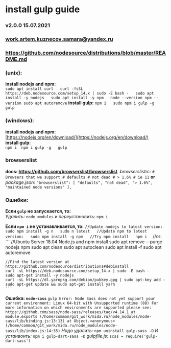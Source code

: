 # install gulp guide
### v2.0.0 15.07.2021
### work.artem.kuznecov.samara@yandex.ru



### https://github.com/nodesource/distributions/blob/master/README.md



### (unix): 
  **install nodejs and npm:**   
    ```
      sudo apt install curl  
      curl -fsSL https://deb.nodesource.com/setup_14.x | sudo -E bash -  
      sudo apt install -y nodejs  
      sudo apt install -y npm  
      node --version
      npm --version
      sudo apt autoremove
    ``` 
  **install gulp:** 
    ```
      npm i  
      sudo npm i gulp -g 
      gulp
    ```



### (windows):  
  **install nodejs and npm:**   
    [https://nodejs.org/en/download/](https://nodejs.org/en/download/)  
  **install gulp:**  
    ```
      npm i 
      npm i gulp -g  
      gulp 
    ```



### browserslist
  **docs: https://github.com/browserslist/browserslist**
    *.browserslistrc:*
      ```
        # Browsers that we support
        # defaults
        # not dead
        # > 1.6%
        # ie 11
      ```
  **or**  
    *package.json:*
      ```
        "browserslist": [
          "defaults",
          "not dead",
          "> 1.6%",
          "maintained node versions"
        ],
      ```



### Ошибки:
  **Если `gulp` не запускается, то:**  
    *Удалить:*
      ```
        node_modules
      ``` 
    *и переустановить:*
      ```
        npm i
      ```

  **Если `npm i` не устанавливается, то:**
    ```
    //Update nodejs to latest version:  
    sudo npm install -g n  
    sudo n latest  
    //Update npm to latest version:  
    sudo npm install -g npm  
    //Try npm install  
    npm i  
    ```
    //or:
    ```
    //Ubuntu Server 18.04 Node.js and npm install
    sudo apt remove --purge nodejs npm
    sudo apt clean
    sudo apt autoclean
    sudo apt install -f
    sudo apt autoremove

    //Find the latest version at https://github.com/nodesource/distributions#debinstall
    curl -sL https://deb.nodesource.com/setup_14.x | sudo -E bash -
    sudo apt-get install -y nodejs
    curl -sL https://dl.yarnpkg.com/debian/pubkey.gpg | sudo apt-key add -
    sudo apt-get update && sudo apt-get install yarn
    ```

  **Ошибка: `node-sass`** 
    ```
      gulp
      Error: Node Sass does not yet support your current environment: Linux 64-bit with Unsupported runtime (88)
      For more information on which environments are supported please see:
      https://github.com/sass/node-sass/releases/tag/v4.14.1
      at module.exports (/home/common/git_work/mida.ru/node_modules/node-sass/lib/binding.js:13:13)
      at Object.<anonymous> (/home/common/git_work/mida.ru/node_modules/node-sass/lib/index.js:14:35)
    ``` 
      *Надо удалить:*
      ```
        npm uninstall gulp-sass -D
      ```
      *И устанвоить:*
      ```
        npm i gulp-dart-sass -D
      ```
      *gulpfile.js:*
      ```
        scss = require('gulp-dart-sass')
      ```

